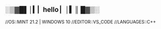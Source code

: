 ## ░▒▓█▌│▎▏hello  ▏│▍║ █▓▒░

<!--
**FunnySneko/FunnySneko** is a ✨ _special_ ✨ repository because its `README.md` (this file) appears on your GitHub profile.

Here are some ideas to get you started:

- 🔭 I’m currently working on ...
- 🌱 I’m currently learning ...
- 👯 I’m looking to collaborate on ...
- 🤔 I’m looking for help with ...
- 💬 Ask me about ...
- 📫 How to reach me: ...
- 😄 Pronouns: ...
- ⚡ Fun fact: ...
-->
//OS::MINT 21.2 | WINDOWS 10
//EDITOR::VS_CODE
//LANGUAGES::C++
